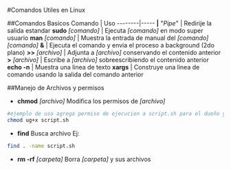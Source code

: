 #Comandos Utiles en Linux

##Comandos Basicos
Comando | Uso
--------|-----
 **|**    "_Pipe_" | Redirije la salida estandar
 **sudo** _[comando]_ | Ejecuta _[comando]_ en modo super usuario
 **man** _[comando]_ | Muestra la entrada de manual del _[comando]_
 _[comando]_ **&** | Ejecuta el comando y envia el proceso a background (2do plano)
 **>>** _[archivo]_ | Adjunta a _[archivo]_ conservando el contenido anterior
 **>** _[archivo]_ | Escribe a _[archivo]_ sobreescribiendo el contenido anterior
 **echo -n** | Muestra una linea de texto
 **xargs** | Construye una linea de comando usando la salida del comando anterior

##Manejo de Archivos y permisos

* **chmod** <opciones> _[archivo]_   Modifica los permisos de _[archivo]_
```bash
#ejemplo de uso agrega permiso de ejecucion a script.sh para el dueño y el grupo 
chmod ug+x script.sh
```

* **find**    Busca archivo Ej:
```bash
find . -name script.sh
```

* **rm -rf** _[carpeta]_    Borra _[carpeta]_ y sus archivos
